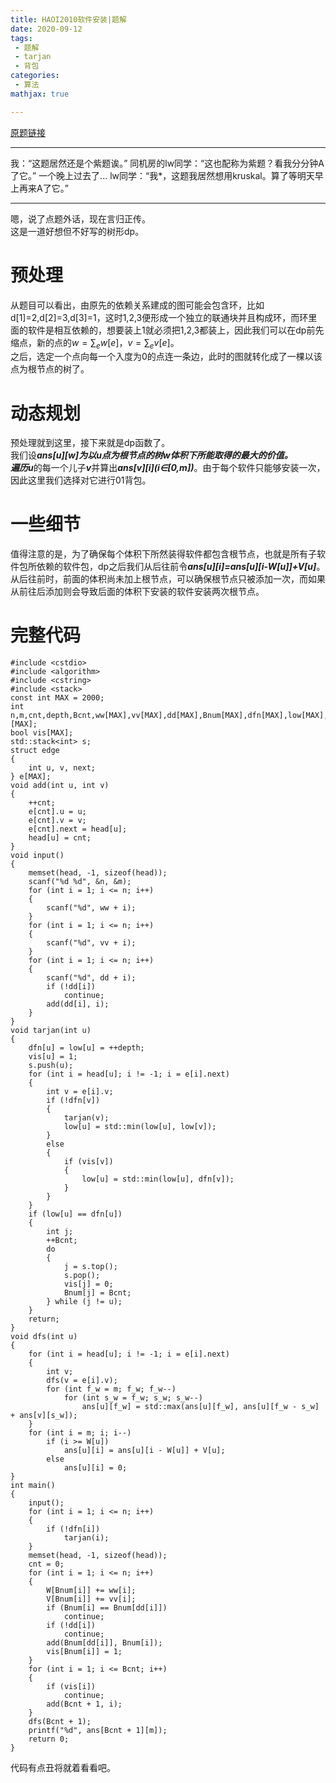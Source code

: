 ```yaml
---
title: HAOI2010软件安装|题解
date: 2020-09-12
tags:
 - 题解
 - tarjan
 - 背包
categories:
 - 算法
mathjax: true

---
```


[原题链接](https://www.luogu.com.cn/problem/P2515)

***
我：“这题居然还是个紫题诶。”
同机房的lw同学：“这也配称为紫题？看我分分钟A了它。”
一个晚上过去了...
lw同学：“我*，这题我居然想用kruskal。算了等明天早上再来A了它。”

***
嗯，说了点题外话，现在言归正传。  
这是一道好想但不好写的树形dp。  

# 预处理  
从题目可以看出，由原先的依赖关系建成的图可能会包含环，比如d\[1\]=2,d\[2\]=3,d\[3\]=1，这时1,2,3便形成一个独立的联通块并且构成环，而环里面的软件是相互依赖的，想要装上1就必须把1,2,3都装上，因此我们可以在dp前先缩点，新的点的$w=\sum_e w[e]$，$v=\sum_e v[e]$。  
之后，选定一个点向每一个入度为0的点连一条边，此时的图就转化成了一棵以该点为根节点的树了。

# 动态规划
预处理就到这里，接下来就是dp函数了。  
我们设***ans\[u\]\[w\]***为以u点为根节点的树w体积下所能取得的最大的价值。  
遍历***u***的每一个儿子***v***并算出***ans\[v\]\[i\](i$\in$\[0,m\])***。由于每个软件只能够安装一次，因此这里我们选择对它进行01背包。  

# 一些细节
值得注意的是，为了确保每个体积下所然装得软件都包含根节点，也就是所有子软件包所依赖的软件包，dp之后我们从后往前令***ans\[u\]\[i\]=ans\[u\]\[i-W\[u\]\]+V\[u\]***。从后往前时，前面的体积尚未加上根节点，可以确保根节点只被添加一次，而如果从前往后添加则会导致后面的体积下安装的软件安装两次根节点。
# 完整代码

	#include <cstdio>
	#include <algorithm>
	#include <cstring>
	#include <stack>
	const int MAX = 2000;
	int n,m,cnt,depth,Bcnt,ww[MAX],vv[MAX],dd[MAX],Bnum[MAX],dfn[MAX],low[MAX],head[MAX],W[MAX],V[MAX],ans[MAX][MAX];
	bool vis[MAX];
	std::stack<int> s;
	struct edge
	{
	    int u, v, next;
	} e[MAX];
	void add(int u, int v)
	{
	    ++cnt;
	    e[cnt].u = u;
	    e[cnt].v = v;
	    e[cnt].next = head[u];
	    head[u] = cnt;
	}
	void input()
	{
	    memset(head, -1, sizeof(head));
	    scanf("%d %d", &n, &m);
	    for (int i = 1; i <= n; i++)
	    {
	        scanf("%d", ww + i);
	    }
	    for (int i = 1; i <= n; i++)
	    {
	        scanf("%d", vv + i);
	    }
	    for (int i = 1; i <= n; i++)
	    {
	        scanf("%d", dd + i);
	        if (!dd[i])
	            continue;
	        add(dd[i], i);
	    }
	}
	void tarjan(int u)
	{
	    dfn[u] = low[u] = ++depth;
	    vis[u] = 1;
	    s.push(u);
	    for (int i = head[u]; i != -1; i = e[i].next)
	    {
	        int v = e[i].v;
	        if (!dfn[v])
	        {
	            tarjan(v);
	            low[u] = std::min(low[u], low[v]);
	        }
	        else
	        {
	            if (vis[v])
	            {
	                low[u] = std::min(low[u], dfn[v]);
	            }
	        }
	    }
	    if (low[u] == dfn[u])
	    {
	        int j;
	        ++Bcnt;
	        do
	        {
	            j = s.top();
	            s.pop();
	            vis[j] = 0;
	            Bnum[j] = Bcnt;
	        } while (j != u);
	    }
	    return;
	}
	void dfs(int u)
	{
	    for (int i = head[u]; i != -1; i = e[i].next)
	    {
	        int v;
	        dfs(v = e[i].v);
	        for (int f_w = m; f_w; f_w--)
	            for (int s_w = f_w; s_w; s_w--)
	                ans[u][f_w] = std::max(ans[u][f_w], ans[u][f_w - s_w] + ans[v][s_w]);
	    }
	    for (int i = m; i; i--)
	        if (i >= W[u])
	            ans[u][i] = ans[u][i - W[u]] + V[u];
	        else
	            ans[u][i] = 0;
	}
	int main()
	{
	    input();
	    for (int i = 1; i <= n; i++)
	    {
	        if (!dfn[i])
	            tarjan(i);
	    }
	    memset(head, -1, sizeof(head));
	    cnt = 0;
	    for (int i = 1; i <= n; i++)
	    {
	        W[Bnum[i]] += ww[i];
	        V[Bnum[i]] += vv[i];
	        if (Bnum[i] == Bnum[dd[i]])
	            continue;
	        if (!dd[i])
	            continue;
	        add(Bnum[dd[i]], Bnum[i]);
	        vis[Bnum[i]] = 1;
	    }
	    for (int i = 1; i <= Bcnt; i++)
	    {
	        if (vis[i])
	            continue;
	        add(Bcnt + 1, i);
	    }
	    dfs(Bcnt + 1);
	    printf("%d", ans[Bcnt + 1][m]);
	    return 0;
	}
代码有点丑将就着看看吧。